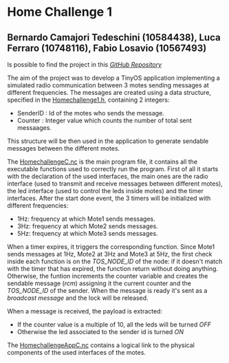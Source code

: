 # **Home Challenge 1**
##  **Bernardo Camajori Tedeschini (10584438), Luca Ferraro (10748116), Fabio Losavio (10567493)**

Is possible to find the project in this [*GitHub Repository*](https://github.com/LucaFerraro/IoT-HomeChallenge1)

The aim of the project was to develop a TinyOS application implementing a simulated radio communication between 3 motes sending messages at different frequencies.
The messages are created using a data structure, specified in the [Homechallenge1.h](https://github.com/LucaFerraro/IoT-HomeChallenge1/blob/master/1/Homechallenge1.h), containing 2 integers:  
* SenderID : Id of the motes who sends the message.
* Counter : Integer value which counts the number of total sent messaages.  

This structure will be then used in the application to generate sendable messages between the different motes.

The [HomechallengeC.nc](https://github.com/LucaFerraro/IoT-HomeChallenge1/blob/master/1/Homechallenge1C.nc) is the main program file, it contains all the executable functions used to correctly run the program. First of all it starts with the declaration of the used interfaces, the main ones are the radio interface (used to transmit and receive messages between different motes), the led interface (used to control the leds inside motes) and the timer interfaces.
After the start done event, the 3 timers will be initialized with different frequencies:
* 1Hz: frequency at which Mote1 sends messages.
* 3Hz: frequency at which Mote2 sends messages.
* 5Hz: frequency at which Mote3 sends messages.

When a timer expires, it triggers the corresponding function. Since Mote1 sends messages at 1Hz, Mote2 at 3Hz and Mote3 at 5Hz, the first check inside each function is on the *TOS_NODE_ID* of the node: if it doesn't match with the timer that has expired, the function return without doing anything.
Otherwise, the funtion increments the counter variable and creates the sendable message (*rcm*) assigning it the current counter and the *TOS_NODE_ID* of the sender. When the message is ready it's sent as a *broadcast message* and the lock will be released.  

When a message is received, the payload is extracted:

* If the counter value is a multiple of 10, all the leds will be turned *OFF*
* Otherwise the led associated to the sender id is turned *ON*

The [HomechallengeAppC.nc](https://github.com/LucaFerraro/IoT-HomeChallenge1/blob/master/1/Homechallenge1AppC.nc) contains a logical link to the physical components of the used interfaces of the motes.